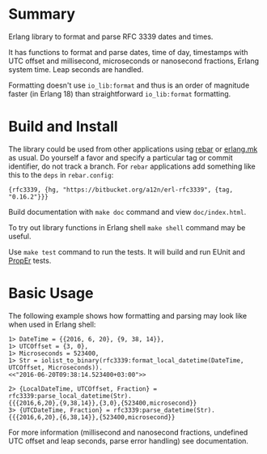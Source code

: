 # Summary #

Erlang library to format and parse RFC 3339 dates and times.

It has functions to format and parse dates, time of day, timestamps
with UTC offset and millisecond, microseconds or nanosecond
fractions, Erlang system time. Leap seconds are handled.

Formatting doesn't use `io_lib:format` and thus is an order of
magnitude faster (in Erlang 18) than straightforward `io_lib:format`
formatting.

# Build and Install #

The library could be used from other applications using [rebar] or
[erlang.mk] as usual. Do yourself a favor and specify a particular tag
or commit identifier, do not track a branch. For `rebar` applications
add something like this to the `deps` in `rebar.config`:

```
{rfc3339, {hg, "https://bitbucket.org/a12n/erl-rfc3339", {tag, "0.16.2"}}}
```

Build documentation with `make doc` command and view `doc/index.html`.

To try out library functions in Erlang shell `make shell` command may
be useful.

Use `make test` command to run the tests. It will build and run EUnit
and [PropEr] tests.

# Basic Usage #

The following example shows how formatting and parsing may look like
when used in Erlang shell:

```
1> DateTime = {{2016, 6, 20}, {9, 38, 14}},
1> UTCOffset = {3, 0},
1> Microseconds = 523400,
1> Str = iolist_to_binary(rfc3339:format_local_datetime(DateTime, UTCOffset, Microseconds)).
<<"2016-06-20T09:38:14.523400+03:00">>
```

```
2> {LocalDateTime, UTCOffset, Fraction} = rfc3339:parse_local_datetime(Str).
{{{2016,6,20},{9,38,14}},{3,0},{523400,microsecond}}
3> {UTCDateTime, Fraction} = rfc3339:parse_datetime(Str).
{{{2016,6,20},{6,38,14}},{523400,microsecond}}
```

For more information (millisecond and nanosecond fractions,
undefined UTC offset and leap seconds, parse error handling) see
documentation.

[rebar]: https://www.rebar3.org/docs/dependencies
[erlang.mk]: https://erlang.mk/guide/deps.html#_adding_dependencies_to_your_project
[PropEr]: https://github.com/manopapad/proper
